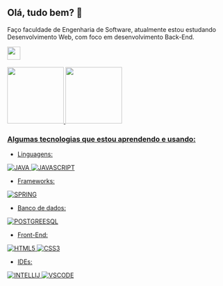 ## Olá, tudo bem? 👋
Faço faculdade de Engenharia de Software, atualmente estou estudando Desenvolvimento Web, com foco em desenvolvimento Back-End.

<div>
<a href="https://www.linkedin.com/in/gabriela-vasco-da-silva/">
<img height="30cm" src="https://img.shields.io/badge/LinkedIn-0077B5?style=for-the-badge&logo=linkedin&logoColor=white"/>
</div>
  
</br>  

<div>
<a href="[https://github.com/Gabriela-Vasco](https://github.com/Gabriela-Vasco)">
<img height="130em" src="https://github-readme-stats.vercel.app/api/top-langs/?username=Gabriela-Vasco&layout=compact&langs_count=7&theme=dracula"/>
<img height="130em" src="https://github-readme-stats.vercel.app/api?username=Gabriela-Vasco&show_icons=true&theme=dracula&include_all_commits=true&count_private=true"/>
</div>
  

### Algumas tecnologias que estou aprendendo e usando:
- Linguagens:

![JAVA](https://img.shields.io/badge/Java-ED8B00?style=for-the-badge&logo=java&logoColor=white)
![JAVASCRIPT](https://img.shields.io/badge/JavaScript-F7DF1E?style=for-the-badge&logo=javascript&logoColor=black)
- Frameworks:
  
![SPRING](https://img.shields.io/badge/Spring-6DB33F?style=for-the-badge&logo=spring&logoColor=white)
- Banco de dados:
  
![POSTGREESQL](https://img.shields.io/badge/PostgreSQL-316192?style=for-the-badge&logo=postgresql&logoColor=white)
- Front-End:

![HTML5](https://img.shields.io/badge/HTML5-E34F26?style=for-the-badge&logo=html5&logoColor=white)
![CSS3](https://img.shields.io/badge/CSS3-1572B6?style=for-the-badge&logo=css3&logoColor=white)
  
- IDEs:
  
 ![INTELLIJ](https://img.shields.io/badge/IntelliJ_IDEA-000000.svg?style=for-the-badge&logo=intellij-idea&logoColor=white)
 ![VSCODE](https://img.shields.io/badge/Visual_Studio_Code-0078D4?style=for-the-badge&logo=visual%20studio%20code&logoColor=white)




<!--
**Gabriela-Vasco/Gabriela-Vasco** is a ✨ _special_ ✨ repository because its `README.md` (this file) appears on your GitHub profile.

Here are some ideas to get you started:

- 🔭 I’m currently working on ...
- 🌱 I’m currently learning ...
- 👯 I’m looking to collaborate on ...
- 🤔 I’m looking for help with ...
- 💬 Ask me about ...
- 📫 How to reach me: ...
- 😄 Pronouns: ...
- ⚡ Fun fact: ...
-->
